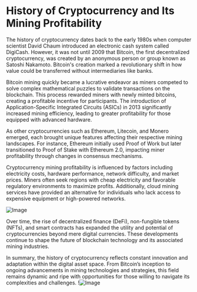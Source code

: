 # History of Cryptocurrency and Its Mining Profitability

The history of cryptocurrency dates back to the early 1980s when computer scientist David Chaum introduced an electronic cash system called DigiCash. However, it was not until 2009 that Bitcoin, the first decentralized cryptocurrency, was created by an anonymous person or group known as Satoshi Nakamoto. Bitcoin's creation marked a revolutionary shift in how value could be transferred without intermediaries like banks.

Bitcoin mining quickly became a lucrative endeavor as miners competed to solve complex mathematical puzzles to validate transactions on the blockchain. This process rewarded miners with newly minted bitcoins, creating a profitable incentive for participants. The introduction of Application-Specific Integrated Circuits (ASICs) in 2013 significantly increased mining efficiency, leading to greater profitability for those equipped with advanced hardware.

As other cryptocurrencies such as Ethereum, Litecoin, and Monero emerged, each brought unique features affecting their respective mining landscapes. For instance, Ethereum initially used Proof of Work but later transitioned to Proof of Stake with Ethereum 2.0, impacting miner profitability through changes in consensus mechanisms.

Cryptocurrency mining profitability is influenced by factors including electricity costs, hardware performance, network difficulty, and market prices. Miners often seek regions with cheap electricity and favorable regulatory environments to maximize profits. Additionally, cloud mining services have provided an alternative for individuals who lack access to expensive equipment or high-powered networks.

![Image](https://github.com/user-attachments/assets/590b50a7-4459-4e76-8a31-559aed223621)

Over time, the rise of decentralized finance (DeFi), non-fungible tokens (NFTs), and smart contracts has expanded the utility and potential of cryptocurrencies beyond mere digital currencies. These developments continue to shape the future of blockchain technology and its associated mining industries.

In summary, the history of cryptocurrency reflects constant innovation and adaptation within the digital asset space. From Bitcoin’s inception to ongoing advancements in mining technologies and strategies, this field remains dynamic and ripe with opportunities for those willing to navigate its complexities and challenges. !![Image](https://github.com/user-attachments/assets/590b50a7-4459-4e76-8a31-559aed223621)